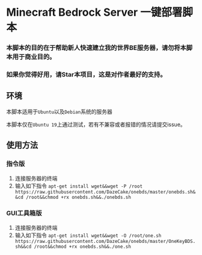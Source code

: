 # Minecraft Bedrock Server 一键部署脚本


### **本脚本的目的在于帮助新人快速建立我的世界BE服务器，请勿将本脚本用于商业目的。**
### **如果你觉得好用，请Star本项目，这是对作者最好的支持。**



## 环境

本脚本适用于`Ubuntu`以及`Debian`系统的服务器

本脚本仅在`Ubuntu 19`上通过测试，若有不兼容或者报错的情况请提交issue。


## 使用方法

### 指令版
1. 连接服务器的终端
2. 输入如下指令 `apt-get install wget&&wget -P /root https://raw.githubusercontent.com/DazeCake/onebds/master/onebds.sh&&cd /root&&chmod +rx onebds.sh&&./onebds.sh`

### GUI工具箱版
1. 连接服务器的终端
2. 输入如下指令 `apt-get install wget&&wget -O /root/one.sh https://raw.githubusercontent.com/DazeCake/onebds/master/OneKeyBDS.sh&&cd /root&&chmod +rx onebds.sh&&./one.sh`
